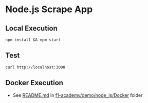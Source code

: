 # Node.js Scrape App

## Local Execution
```
npm install && npm start
```

## Test
```
curl http://localhost:3000
```

## Docker Execution
- See [README.md](Docker) in [f1-academy/demo/node_js/Docker](Docker) folder